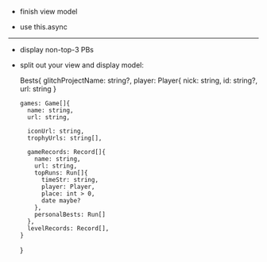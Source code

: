 - finish view model

- use this.async

----

- display non-top-3 PBs

- split out your view and display model:

    Bests{
      glitchProjectName: string?,
      player: Player{
        nick: string,
        id: string?,
        url: string
      }
      
      games: Game[]{
        name: string,
        url: string,
        
        iconUrl: string,
        trophyUrls: string[],
        
        gameRecords: Record[]{
          name: string,
          url: string,
          topRuns: Run[]{
            timeStr: string,
            player: Player,
            place: int > 0,
            date maybe?
          },
          personalBests: Run[]
        },
        levelRecords: Record[],
      }
    }
